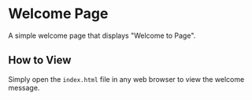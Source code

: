 # Welcome Page

A simple welcome page that displays "Welcome to Page".

## How to View

Simply open the `index.html` file in any web browser to view the welcome message.
